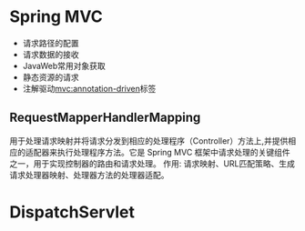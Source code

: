 # Spring MVC
- 请求路径的配置
- 请求数据的接收
- JavaWeb常用对象获取
- 静态资源的请求
- 注解驱动<mvc:annotation-driven>标签

## RequestMapperHandlerMapping
用于处理请求映射并将请求分发到相应的处理程序（Controller）方法上,并提供相应的适配器来执行处理程序方法。它是 Spring MVC 框架中请求处理的关键组件之一，用于实现控制器的路由和请求处理。
作用: 请求映射、URL匹配策略、生成请求处理器映射、处理器方法的处理器适配。

# DispatchServlet
